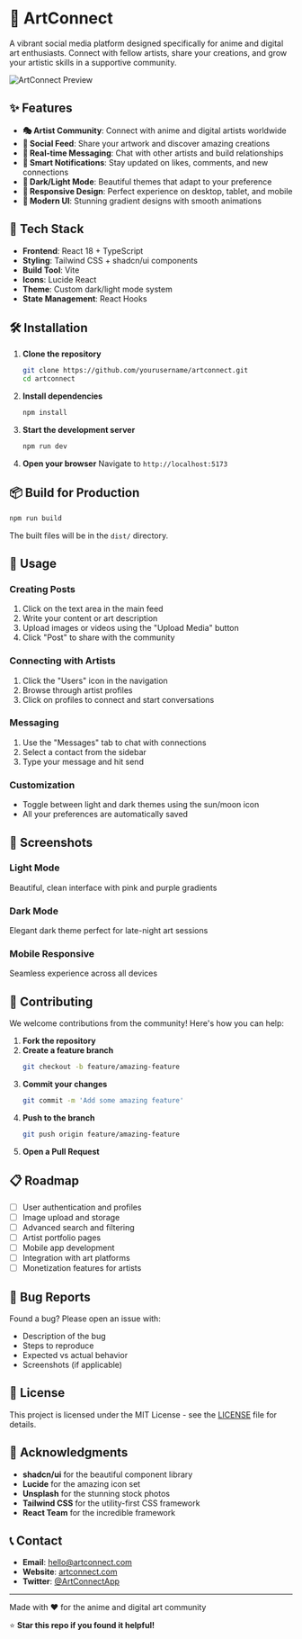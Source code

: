 # 🎨 ArtConnect

A vibrant social media platform designed specifically for anime and digital art enthusiasts. Connect with fellow artists, share your creations, and grow your artistic skills in a supportive community.

![ArtConnect Preview](https://images.unsplash.com/photo-1513364776144-60967b0f800f?w=1200&auto=format&fit=crop&q=60)

## ✨ Features

- **🎭 Artist Community**: Connect with anime and digital artists worldwide
- **📱 Social Feed**: Share your artwork and discover amazing creations
- **💬 Real-time Messaging**: Chat with other artists and build relationships
- **🔔 Smart Notifications**: Stay updated on likes, comments, and new connections
- **🌙 Dark/Light Mode**: Beautiful themes that adapt to your preference
- **📱 Responsive Design**: Perfect experience on desktop, tablet, and mobile
- **🎨 Modern UI**: Stunning gradient designs with smooth animations

## 🚀 Tech Stack

- **Frontend**: React 18 + TypeScript
- **Styling**: Tailwind CSS + shadcn/ui components
- **Build Tool**: Vite
- **Icons**: Lucide React
- **Theme**: Custom dark/light mode system
- **State Management**: React Hooks

## 🛠️ Installation

1. **Clone the repository**
   ```bash
   git clone https://github.com/yourusername/artconnect.git
   cd artconnect
   ```

2. **Install dependencies**
   ```bash
   npm install
   ```

3. **Start the development server**
   ```bash
   npm run dev
   ```

4. **Open your browser**
   Navigate to `http://localhost:5173`

## 📦 Build for Production

```bash
npm run build
```

The built files will be in the `dist/` directory.

## 🎯 Usage

### Creating Posts
1. Click on the text area in the main feed
2. Write your content or art description
3. Upload images or videos using the "Upload Media" button
4. Click "Post" to share with the community

### Connecting with Artists
1. Click the "Users" icon in the navigation
2. Browse through artist profiles
3. Click on profiles to connect and start conversations

### Messaging
1. Use the "Messages" tab to chat with connections
2. Select a contact from the sidebar
3. Type your message and hit send

### Customization
- Toggle between light and dark themes using the sun/moon icon
- All your preferences are automatically saved

## 🌟 Screenshots

### Light Mode
Beautiful, clean interface with pink and purple gradients

### Dark Mode
Elegant dark theme perfect for late-night art sessions

### Mobile Responsive
Seamless experience across all devices

## 🤝 Contributing

We welcome contributions from the community! Here's how you can help:

1. **Fork the repository**
2. **Create a feature branch**
   ```bash
   git checkout -b feature/amazing-feature
   ```
3. **Commit your changes**
   ```bash
   git commit -m 'Add some amazing feature'
   ```
4. **Push to the branch**
   ```bash
   git push origin feature/amazing-feature
   ```
5. **Open a Pull Request**

## 📋 Roadmap

- [ ] User authentication and profiles
- [ ] Image upload and storage
- [ ] Advanced search and filtering
- [ ] Artist portfolio pages
- [ ] Mobile app development
- [ ] Integration with art platforms
- [ ] Monetization features for artists

## 🐛 Bug Reports

Found a bug? Please open an issue with:
- Description of the bug
- Steps to reproduce
- Expected vs actual behavior
- Screenshots (if applicable)

## 📄 License

This project is licensed under the MIT License - see the [LICENSE](LICENSE) file for details.

## 🙏 Acknowledgments

- **shadcn/ui** for the beautiful component library
- **Lucide** for the amazing icon set
- **Unsplash** for the stunning stock photos
- **Tailwind CSS** for the utility-first CSS framework
- **React Team** for the incredible framework

## 📞 Contact

- **Email**: hello@artconnect.com
- **Website**: [artconnect.com](https://artconnect.com)
- **Twitter**: [@ArtConnectApp](https://twitter.com/ArtConnectApp)

---

Made with ❤️ for the anime and digital art community

⭐ **Star this repo if you found it helpful!**